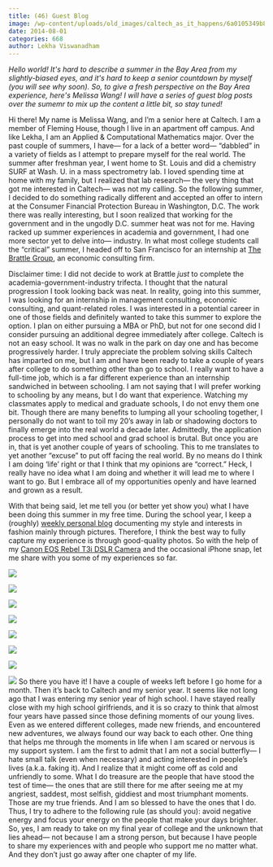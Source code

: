 ```yaml
---
title: (46) Guest Blog
image: /wp-content/uploads/old_images/caltech_as_it_happens/6a0105349b8251970b01a511ecf8ba970c.jpg
date: 2014-08-01
categories: 668
author: Lekha Viswanadham
---
```



*Hello world! It's hard to describe a summer in the Bay Area from my slightly-biased eyes, and it's hard to keep a senior countdown by myself (you will see why soon). So, to give a fresh perspective on the Bay Area experience, here's Melissa Wang! I will have a series of guest blog posts over the sumemr to mix up the content a little bit, so stay tuned!*

Hi there! My name is Melissa Wang, and I’m a senior here at Caltech. I am a member of Fleming House, though I live in an apartment off campus. And like Lekha, I am an Applied &amp; Computational Mathematics major. Over the past couple of summers, I have­— for a lack of a better word— “dabbled” in a variety of fields as I attempt to prepare myself for the real world. The summer after freshman year, I went home to St. Louis and did a chemistry SURF at Wash. U. in a mass spectrometry lab. I loved spending time at home with my family, but I realized that lab research­— the very thing that got me interested in Caltech­— was not my calling. So the following summer, I decided to do something radically different and accepted an offer to intern at the Consumer Financial Protection Bureau in Washington, D.C. The work there was really interesting, but I soon realized that working for the government and in the ungodly D.C. summer heat was not for me. Having racked up summer experiences in academia and government, I had one more sector yet to delve into­— industry. In what most college students call the “critical” summer, I headed off to San Francisco for an internship at [The Brattle Group](https://www.brattle.com/), an economic consulting firm.

Disclaimer time: I did not decide to work at Brattle *just* to complete the academia-government-industry trifecta. I thought that the natural progression I took looking back was neat. In reality, going into this summer, I was looking for an internship in management consulting, economic consulting, and quant-related roles. I was interested in a potential career in one of those fields and definitely wanted to take this summer to explore the option. I plan on either pursuing a MBA or PhD, but not for one second did I consider pursuing an additional degree immediately after college. Caltech is not an easy school. It was no walk in the park on day one and has become progressively harder. I truly appreciate the problem solving skills Caltech has imparted on me, but I am and have been ready to take a couple of years after college to do something other than go to school. I really want to have a full-time job, which is a far different experience than an internship sandwiched in between schooling. I am not saying that I will prefer working to schooling by any means, but I do want that experience. Watching my classmates apply to medical and graduate schools, I do not envy them one bit. Though there are many benefits to lumping all your schooling together, I personally do not want to toil my 20’s away in lab or shadowing doctors to finally emerge into the real world a decade later. Admittedly, the application process to get into med school and grad school is brutal. But once you are in, that is yet another couple of years of schooling. This to me translates to yet another “excuse” to put off facing the real world. By no means do I think I am doing ‘life’ right or that I think that my opinions are “correct.” Heck, I really have no idea what I am doing and whether it will lead me to where I want to go. But I embrace all of my opportunities openly and have learned and grown as a result.

With that being said, let me tell you (or better yet show you) what I have been doing this summer in my free time. During the school year, I keep a (roughly) [weekly personal blog](https://youngcasualchic.blogspot.com/) documenting my style and interests in fashion mainly through pictures. Therefore, I think the best way to fully capture my experience is through good-quality photos. So with the help of my [Canon EOS Rebel T3i DSLR Camera](https://www.amazon.com/Canon-Digital-18-55mm-3-5-5-6-DISCONTINUED/dp/B004J3V90Y) and the occasional iPhone snap, let me share with you some of my experiences so far.


![](/old_images/caltech_as_it_happens/6a0105349b8251970b01a3fd3d318f970b.jpg)

![](/old_images/caltech_as_it_happens/6a0105349b8251970b01a73df83510970d.jpg)

![](/old_images/caltech_as_it_happens/6a0105349b8251970b01a3fd3d31b8970b.jpg)

![](/old_images/caltech_as_it_happens/6a0105349b8251970b01a73df83518970d.jpg)

![](/old_images/caltech_as_it_happens/6a0105349b8251970b01a3fd3d31c5970b.jpg)

![](/old_images/caltech_as_it_happens/6a0105349b8251970b01a3fd3d31d6970b.jpg)

![](/old_images/caltech_as_it_happens/6a0105349b8251970b01a73df83556970d.jpg)

![](/old_images/caltech_as_it_happens/6a0105349b8251970b01a511ecf9b2970c.jpg)
So there you have it! I have a couple of weeks left before I go home for a month. Then it’s back to Caltech and my senior year. It seems like not long ago that I was entering my senior year of high school. I have stayed really close with my high school girlfriends, and it is so crazy to think that almost four years have passed since those defining moments of our young lives. Even as we entered different colleges, made new friends, and encountered new adventures, we always found our way back to each other. One thing that helps me through the moments in life when I am scared or nervous is my support system. I am the first to admit that I am not a social butterfly— I hate small talk (even when necessary) and acting interested in people’s lives (a.k.a. faking it). And I realize that it might come off as cold and unfriendly to some. What I do treasure are the people that have stood the test of time— the ones that are still there for me after seeing me at my angriest, saddest, most selfish, giddiest and most triumphant moments. Those are my true friends. And I am so blessed to have the ones that I do. Thus, I try to adhere to the following rule (as should you): avoid negative energy and focus your energy on the people that make your days brighter. So, yes, I am ready to take on my final year of college and the unknown that lies ahead— not because I am a strong person, but because I have people to share my experiences with and people who support me no matter what. And they don’t just go away after one chapter of my life. 

